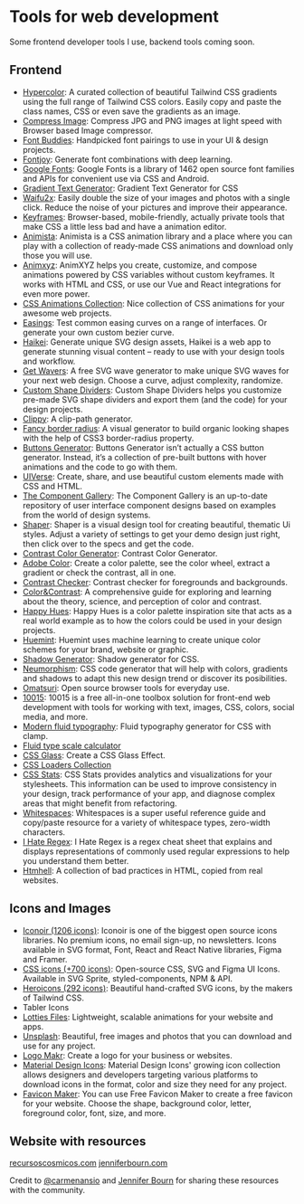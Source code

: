 # Tools for web development
Some frontend developer tools I use, backend tools coming soon.

## Frontend
* [Hypercolor](https://hypercolor.dev/): A curated collection of beautiful Tailwind CSS gradients using the full range of Tailwind CSS colors. Easily copy and paste the class names, CSS or even save the gradients as an image.
* [Compress Image](https://compressimage.io/): Compress JPG and PNG images at light speed with Browser based Image compressor.
* [Font Buddies](https://www.fontbuddies.com/): Handpicked font pairings to use in your UI & design projects.
* [Fontjoy](https://fontjoy.com/): Generate font combinations with deep learning.
* [Google Fonts](https://fonts.google.com/): Google Fonts is a library of 1462 open source font families and APIs for convenient use via CSS and Android.
* [Gradient Text Generator](https://www.cssgradienttext.com/): Gradient Text Generator for CSS
* [Waifu2x](http://waifu2x.udp.jp/index.es.html): Easily double the size of your images and photos with a single click. Reduce the noise of your pictures and improve their appearance.
* [Keyframes](https://keyframes.app/): Browser-based, mobile-friendly, actually private tools that make CSS a little less bad and have a animation editor.
* [Animista](https://animista.net/): Animista is a CSS animation library and a place where you can play with a collection of ready-made CSS animations and download only those you will use.
* [Animxyz](https://animxyz.com/): AnimXYZ helps you create, customize, and compose animations powered by CSS variables without custom keyframes. It works with HTML and CSS, or use our Vue and React integrations for even more power.
* [CSS Animations Collection](https://xsgames.co/animatiss/): Nice collection of CSS animations for your awesome web projects.
* [Easings](https://easings.co/): Test common easing curves on a range of interfaces. Or generate your own custom bezier curve.
* [Haikei](https://haikei.app/): Generate unique SVG design assets, Haikei is a web app to generate stunning visual content – ready to use with your design tools and workflow.
* [Get Wavers](https://getwaves.io/): A free SVG wave generator to make unique SVG waves for your next web design. Choose a curve, adjust complexity, randomize.
* [Custom Shape Dividers](https://www.shapedivider.app/): Custom Shape Dividers helps you customize pre-made SVG shape dividers and export them (and the code) for your design projects.
* [Clippy](https://bennettfeely.com/clippy/): A clip-path generator.
* [Fancy border radius](https://9elements.github.io/fancy-border-radius/): A visual generator to build organic looking shapes with the help of CSS3 border-radius property.
* [Buttons Generator](https://markodenic.com/tools/buttons-generator/): Buttons Generator isn’t actually a CSS button generator. Instead, it’s a collection of pre-built buttons with hover animations and the code to go with them.
* [UIVerse](https://uiverse.io/): Create, share, and use beautiful custom elements made with CSS and HTML.
* [The Component Gallery](https://component.gallery/): The Component Gallery is an up-to-date repository of user interface component designs based on examples from the world of design systems.
* [Shaper](https://hihayk.github.io/shaper/): Shaper is a visual design tool for creating beautiful, thematic Ui styles. Adjust a variety of settings to get your demo design just right, then click over to the specs and get the code.
* [Contrast Color Generator](https://randoma11y.com/): Contrast Color Generator.
* [Adobe Color](https://color.adobe.com/create/color-wheel): Create a color palette, see the color wheel, extract a gradient or check the contrast, all in one.
* [Contrast Checker](https://webaim.org/resources/contrastchecker/): Contrast checker for foregrounds and backgrounds.
* [Color&Contrast](https://colorandcontrast.com/): A comprehensive guide for exploring and learning about the theory, science, and perception of color and contrast.
* [Happy Hues](https://www.happyhues.co/): Happy Hues is a color palette inspiration site that acts as a real world example as to how the colors could be used in your design projects.
* [Huemint](https://huemint.com/): Huemint uses machine learning to create unique color schemes for your brand, website or graphic.
* [Shadow Generator](https://shadows.brumm.af/): Shadow generator for CSS.
* [Neumorphism](https://neumorphism.io/): CSS code generator that will help with colors, gradients and shadows to adapt this new design trend or discover its posibilities.
* [Omatsuri](https://omatsuri.app/): Open source browser tools for everyday use.
* [10015](https://10015.io/): 10015 is a free all-in-one toolbox solution for front-end web development with tools for working with text, images, CSS, colors, social media, and more.
* [Modern fluid typography](https://modern-fluid-typography.vercel.app/): Fluid typography generator for CSS with clamp.
* [Fluid type scale calculator](https://utopia.fyi/type/calculator/)
* [CSS Glass](https://css.glass/): Create a CSS Glass Effect.
* [CSS Loaders Collection](https://cssloaders.github.io/)
* [CSS Stats](https://cssstats.com/): CSS Stats provides analytics and visualizations for your stylesheets. This information can be used to improve consistency in your design, track performance of your app, and diagnose complex areas that might benefit from refactoring.
* [Whitespaces](https://kirillbelyaev.com/s/): Whitespaces is a super useful reference guide and copy/paste resource for a variety of whitespace types, zero-width characters.
* [I Hate Regex](https://ihateregex.io/): I Hate Regex is a regex cheat sheet that explains and displays representations of commonly used regular expressions to help you understand them better.
* [Htmhell](https://www.htmhell.dev/): A collection of bad practices in HTML, copied from real websites.

## Icons and Images
* [Iconoir (1206 icons)](https://iconoir.com/): Iconoir is one of the biggest open source icons libraries. No premium icons, no email sign-up, no newsletters. Icons available in SVG format, Font, React and React Native libraries, Figma and Framer.
* [CSS icons (+700 icons)](https://css.gg/): Open-source CSS, SVG and Figma UI Icons. Available in SVG Sprite, styled-components, NPM & API.
* [Heroicons (292 icons)](https://heroicons.com/): Beautiful hand-crafted SVG icons, by the makers of Tailwind CSS.
* Tabler Icons
* [Lotties Files](https://lottiefiles.com/): Lightweight, scalable animations for your website and apps.
* [Unsplash](https://unsplash.com/): Beautiful, free images and photos that you can download and use for any project.
* [Logo Makr](https://logomakr.com/): Create a logo for your business or websites.
* [Material Design Icons](https://materialdesignicons.com/): Material Design Icons' growing icon collection allows designers and developers targeting various platforms to download icons in the format, color and size they need for any project.
* [Favicon Maker](https://formito.com/tools/favicon): You can use Free Favicon Maker to create a free favicon for your website. Choose the shape, background color, letter, foreground color, font, size, and more.

## Website with resources
[recursoscosmicos.com](https://recursoscosmicos.com/)
[jenniferbourn.com](https://jenniferbourn.com/web-development-tools/)

Credit to [@carmenansio](https://twitter.com/carmenansio) and [Jennifer Bourn](https://jenniferbourn.com/) for sharing these resources with the community.

